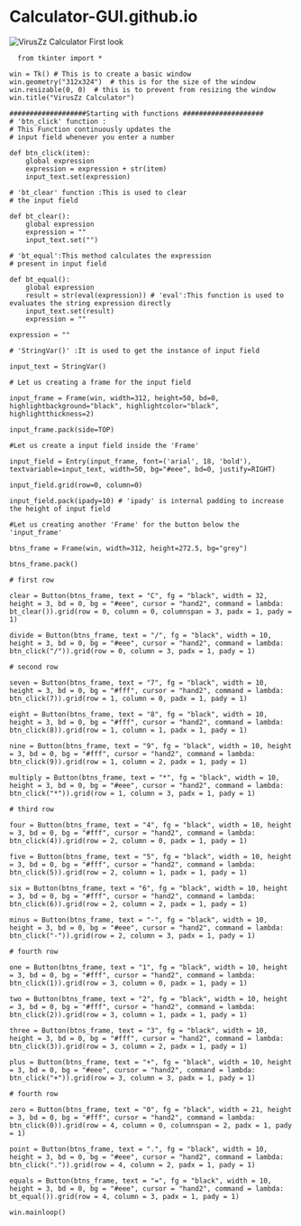 # Calculator-GUI.github.io
![VirusZz Calculator First look](https://user-images.githubusercontent.com/76624193/147265386-19d676d9-09ff-4f8a-beb2-d999df1c3ba3.png)


      from tkinter import *

    win = Tk() # This is to create a basic window
    win.geometry("312x324")  # this is for the size of the window 
    win.resizable(0, 0)  # this is to prevent from resizing the window
    win.title("VirusZz Calculator")

    ###################Starting with functions ####################
    # 'btn_click' function : 
    # This Function continuously updates the 
    # input field whenever you enter a number

    def btn_click(item):
        global expression
        expression = expression + str(item)
        input_text.set(expression)

    # 'bt_clear' function :This is used to clear 
    # the input field

    def bt_clear(): 
        global expression 
        expression = "" 
        input_text.set("")

    # 'bt_equal':This method calculates the expression 
    # present in input field

    def bt_equal():
        global expression
        result = str(eval(expression)) # 'eval':This function is used to evaluates the string expression directly
        input_text.set(result)
        expression = ""

    expression = ""

    # 'StringVar()' :It is used to get the instance of input field

    input_text = StringVar()

    # Let us creating a frame for the input field

    input_frame = Frame(win, width=312, height=50, bd=0, highlightbackground="black", highlightcolor="black", highlightthickness=2)

    input_frame.pack(side=TOP)

    #Let us create a input field inside the 'Frame'

    input_field = Entry(input_frame, font=('arial', 18, 'bold'), textvariable=input_text, width=50, bg="#eee", bd=0, justify=RIGHT)

    input_field.grid(row=0, column=0)

    input_field.pack(ipady=10) # 'ipady' is internal padding to increase the height of input field

    #Let us creating another 'Frame' for the button below the 'input_frame'

    btns_frame = Frame(win, width=312, height=272.5, bg="grey")

    btns_frame.pack()

    # first row

    clear = Button(btns_frame, text = "C", fg = "black", width = 32, height = 3, bd = 0, bg = "#eee", cursor = "hand2", command = lambda: bt_clear()).grid(row = 0, column = 0, columnspan = 3, padx = 1, pady = 1)

    divide = Button(btns_frame, text = "/", fg = "black", width = 10, height = 3, bd = 0, bg = "#eee", cursor = "hand2", command = lambda: btn_click("/")).grid(row = 0, column = 3, padx = 1, pady = 1)

    # second row

    seven = Button(btns_frame, text = "7", fg = "black", width = 10, height = 3, bd = 0, bg = "#fff", cursor = "hand2", command = lambda: btn_click(7)).grid(row = 1, column = 0, padx = 1, pady = 1)

    eight = Button(btns_frame, text = "8", fg = "black", width = 10, height = 3, bd = 0, bg = "#fff", cursor = "hand2", command = lambda: btn_click(8)).grid(row = 1, column = 1, padx = 1, pady = 1)

    nine = Button(btns_frame, text = "9", fg = "black", width = 10, height = 3, bd = 0, bg = "#fff", cursor = "hand2", command = lambda: btn_click(9)).grid(row = 1, column = 2, padx = 1, pady = 1)

    multiply = Button(btns_frame, text = "*", fg = "black", width = 10, height = 3, bd = 0, bg = "#eee", cursor = "hand2", command = lambda: btn_click("*")).grid(row = 1, column = 3, padx = 1, pady = 1)

    # third row

    four = Button(btns_frame, text = "4", fg = "black", width = 10, height = 3, bd = 0, bg = "#fff", cursor = "hand2", command = lambda: btn_click(4)).grid(row = 2, column = 0, padx = 1, pady = 1)

    five = Button(btns_frame, text = "5", fg = "black", width = 10, height = 3, bd = 0, bg = "#fff", cursor = "hand2", command = lambda: btn_click(5)).grid(row = 2, column = 1, padx = 1, pady = 1)

    six = Button(btns_frame, text = "6", fg = "black", width = 10, height = 3, bd = 0, bg = "#fff", cursor = "hand2", command = lambda: btn_click(6)).grid(row = 2, column = 2, padx = 1, pady = 1)

    minus = Button(btns_frame, text = "-", fg = "black", width = 10, height = 3, bd = 0, bg = "#eee", cursor = "hand2", command = lambda: btn_click("-")).grid(row = 2, column = 3, padx = 1, pady = 1)

    # fourth row

    one = Button(btns_frame, text = "1", fg = "black", width = 10, height = 3, bd = 0, bg = "#fff", cursor = "hand2", command = lambda: btn_click(1)).grid(row = 3, column = 0, padx = 1, pady = 1)

    two = Button(btns_frame, text = "2", fg = "black", width = 10, height = 3, bd = 0, bg = "#fff", cursor = "hand2", command = lambda: btn_click(2)).grid(row = 3, column = 1, padx = 1, pady = 1)

    three = Button(btns_frame, text = "3", fg = "black", width = 10, height = 3, bd = 0, bg = "#fff", cursor = "hand2", command = lambda: btn_click(3)).grid(row = 3, column = 2, padx = 1, pady = 1)

    plus = Button(btns_frame, text = "+", fg = "black", width = 10, height = 3, bd = 0, bg = "#eee", cursor = "hand2", command = lambda: btn_click("+")).grid(row = 3, column = 3, padx = 1, pady = 1)

    # fourth row

    zero = Button(btns_frame, text = "0", fg = "black", width = 21, height = 3, bd = 0, bg = "#fff", cursor = "hand2", command = lambda: btn_click(0)).grid(row = 4, column = 0, columnspan = 2, padx = 1, pady = 1)

    point = Button(btns_frame, text = ".", fg = "black", width = 10, height = 3, bd = 0, bg = "#eee", cursor = "hand2", command = lambda: btn_click(".")).grid(row = 4, column = 2, padx = 1, pady = 1)

    equals = Button(btns_frame, text = "=", fg = "black", width = 10, height = 3, bd = 0, bg = "#eee", cursor = "hand2", command = lambda: bt_equal()).grid(row = 4, column = 3, padx = 1, pady = 1)

    win.mainloop()


